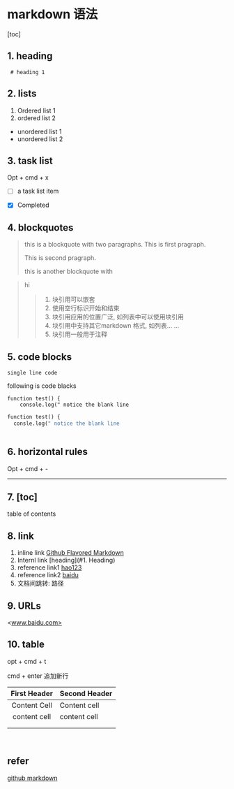 

# markdown 语法

[toc]

## 1. heading

` # heading 1`

## 2. lists

1. Ordered list 1
2. ordered list 2

* unordered list 1
* unordered list  2

  

## 3. task list

Opt + cmd + x  

- [ ] a task list item 
- [x] Completed



## 4. blockquotes

> this is  a blockquote with two paragraphs. This is first pragraph.
>
> This is second pragraph.
>
> this is another blockquote with 

> hi
>
> 
>
> > 1. 块引用可以嵌套 
> > 2. 使用空行标识开始和结束
> > 3. 块引用应用的位置广泛, 如列表中可以使用块引用
> > 4. 块引用中支持其它markdown 格式, 如列表... ... 
> > 5. 块引用一般用于注释
> >
> > 



## 5. code blocks

` single line code `



following is code blacks

```
function test() {
    console.log(" notice the blank line

```



```python
function test() {
  consle.log(" notice the blank line 
             
```



## 6. horizontal rules

Opt + cmd + -

---



## 7. [toc]

table of contents



## 8. link

1.  inline link [Github Flavored Markdown](https://guides.github.com/features/mastering-markdown/#GitHub-flavored-markdown "GFM")
2.  Internl link [heading](#1. Heading)
3. reference link1  [hao123][id]
4. reference link2 [baidu][]
5.  文档间跳转: 路径



[baidu]: http://www.baidu.com
[id]:http://www.hao123.com



## 9. URLs

<www.baidu.com>

## 10. table

opt + cmd + t

cmd + enter  追加新行



| First Header | Second Header |
| :----------: | ------------- |
| Content Cell | Content cell  |
| content cell | content cell  |
|              |               |
|              |               |





 

## refer

[github markdown](https://guides.github.com/features/mastering-markdown/)